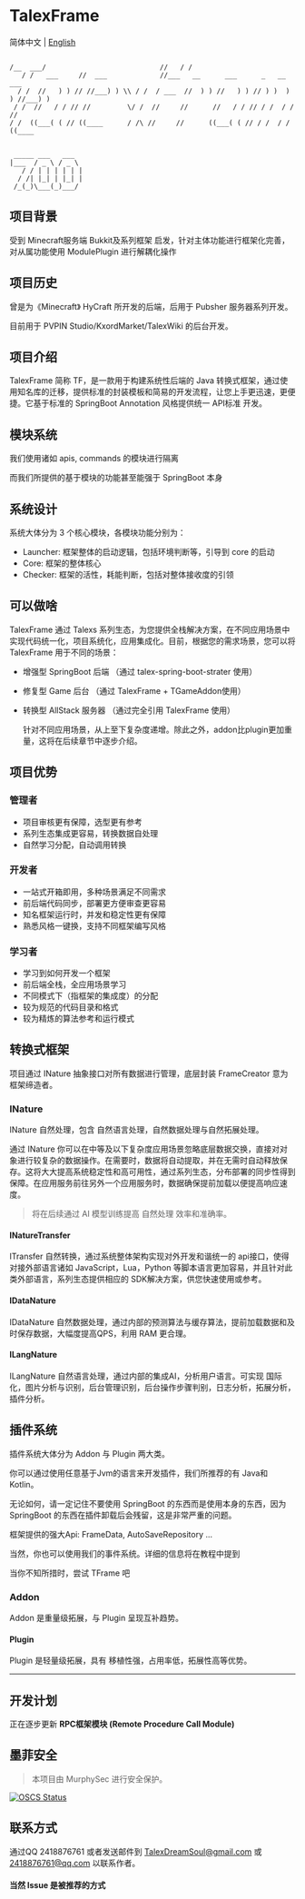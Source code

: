 # TalexFrame

简体中文 | [English](./.github/en/README.md)

```

/__  ___/                            //   / /                                   
   / /   ___     //  ___             //___   __      ___      _   __      ___    
  / /  //   ) ) // //___) ) \\ / /  / ___  //  ) ) //   ) ) // ) )  ) ) //___) ) 
 / /  //   / / // //         \/ /  //     //      //   / / // / /  / / //        
/ /  ((___( ( // ((____      / /\ //     //      ((___( ( // / /  / / ((____     
                                                                                   
```


     _____ ___   ___  
    |___  / _ \ / _ \ 
       / / | | | | | |
      / /| |_| | |_| |
     /_(_)\___(_)___/ 




## 项目背景

受到 Minecraft服务端 Bukkit及系列框架 启发，针对主体功能进行框架化完善，对从属功能使用 ModulePlugin 进行解耦化操作

## 项目历史

曾是为《Minecraft》 HyCraft 所开发的后端，后用于 Pubsher 服务器系列开发。

目前用于 PVPIN Studio/KxordMarket/TalexWiki 的后台开发。

## 项目介绍

TalexFrame 简称 TF，是一款用于构建系统性后端的 Java 转换式框架，通过使用知名库的迁移，提供标准的封装模板和简易的开发流程，让您上手更迅速，更便捷。它基于标准的 SpringBoot Annotation 风格提供统一 API标准 开发。

## 模块系统

我们使用诸如 apis, commands 的模块进行隔离

而我们所提供的基于模块的功能甚至能强于 SpringBoot 本身

## 系统设计

系统大体分为 3 个核心模块，各模块功能分别为：

- Launcher: 框架整体的启动逻辑，包括环境判断等，引导到 core 的启动
- Core: 框架的整体核心
- Checker: 框架的活性，耗能判断，包括对整体接收度的引领

## 可以做啥

TalexFrame 通过 Talexs 系列生态，为您提供全栈解决方案，在不同应用场景中实现代码统一化，项目系统化，应用集成化。目前，根据您的需求场景，您可以将 TalexFrame 用于不同的场景：

- 增强型 SpringBoot 后端 （通过 talex-spring-boot-strater 使用）

- 修复型 Game 后台 （通过 TalexFrame + TGameAddon使用）

- 转换型 AllStack 服务器 （通过完全引用 TalexFrame 使用）

  针对不同应用场景，从上至下复杂度递增。除此之外，addon比plugin更加重量，这将在后续章节中逐步介绍。

## 项目优势

### 管理者

- 项目审核更有保障，选型更有参考
- 系列生态集成更容易，转换数据自处理
- 自然学习分配，自动调用转换

### 开发者

- 一站式开箱即用，多种场景满足不同需求
- 前后端代码同步，部署更方便审查更容易
- 知名框架运行时，并发和稳定性更有保障
- 熟悉风格一键换，支持不同框架编写风格

### 学习者

- 学习到如何开发一个框架
- 前后端全栈，全应用场景学习
- 不同模式下（指框架的集成度）的分配
- 较为规范的代码目录和格式
- 较为精炼的算法参考和运行模式

## 转换式框架

项目通过 INature 抽象接口对所有数据进行管理，底层封装 FrameCreator 意为框架缔造者。

### INature

INature 自然处理，包含 自然语言处理，自然数据处理与自然拓展处理。

通过 INature 你可以在中等及以下复杂度应用场景忽略底层数据交换，直接对对象进行较复杂的数据操作。在需要时，数据将自动提取，并在无需时自动释放保存。这将大大提高系统稳定性和高可用性，通过系列生态，分布部署的同步性得到保障。在应用服务前往另外一个应用服务时，数据确保提前加载以便提高响应速度。

> 将在后续通过 AI 模型训练提高 自然处理 效率和准确率。

#### INatureTransfer

ITransfer 自然转换，通过系统整体架构实现对外开发和谐统一的 api接口，使得对接外部语言诸如 JavaScript，Lua，Python 等脚本语言更加容易，并且针对此类外部语言，系列生态提供相应的 SDK解决方案，供您快速使用或参考。

#### IDataNature

IDataNature 自然数据处理，通过内部的预测算法与缓存算法，提前加载数据和及时保存数据，大幅度提高QPS，利用 RAM 更合理。

#### ILangNature

ILangNature 自然语言处理，通过内部的集成AI，分析用户语言。可实现 国际化，图片分析与识别，后台管理识别，后台操作步骤判别，日志分析，拓展分析，插件分析。

## 插件系统

插件系统大体分为 Addon 与 Plugin 两大类。

你可以通过使用任意基于Jvm的语言来开发插件，我们所推荐的有 Java和Kotlin。

无论如何，请一定记住不要使用 SpringBoot 的东西而是使用本身的东西，因为 SpringBoot 的东西在插件卸载后会残留，这是非常严重的问题。

框架提供的强大Api: FrameData, AutoSaveRepository ...

当然，你也可以使用我们的事件系统。详细的信息将在教程中提到

当你不知所措时，尝试 TFrame 吧

### Addon

Addon 是重量级拓展，与 Plugin 呈现互补趋势。

#### Plugin

Plugin 是轻量级拓展，具有 移植性强，占用率低，拓展性高等优势。

****

## 开发计划

正在逐步更新 **RPC框架模块 (Remote Procedure Call Module)**

## 墨菲安全

> 本项目由 MurphySec 进行安全保护。

[![OSCS Status](https://www.oscs1024.com/platform/badge/Talexs/TalexFrame.svg?size=large)](https://www.murphysec.com/dr/ok0G9SGTn0xsXi7Zex)

##  联系方式

通过QQ 2418876761 或者发送邮件到 TalexDreamSoul@gmail.com 或 2418876761@qq.com 以联系作者。

#### 当然 Issue 是被推荐的方式

